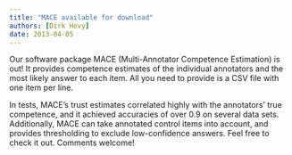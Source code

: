 ```yaml
---
title: "MACE available for download"
authors: [Dirk Hovy]
date: 2013-04-05
---
```


Our software package MACE (Multi-Annotator Competence Estimation) is out! It provides competence estimates of the individual annotators and the most likely answer to each item. All you need to provide is a CSV file with one item per line.

In tests, MACE’s trust estimates correlated highly with the annotators’ true competence, and it achieved accuracies of over 0.9 on several data sets. Additionally, MACE can take annotated control items into account, and provides thresholding to exclude low-confidence answers. Feel free to check it out. Comments welcome!
